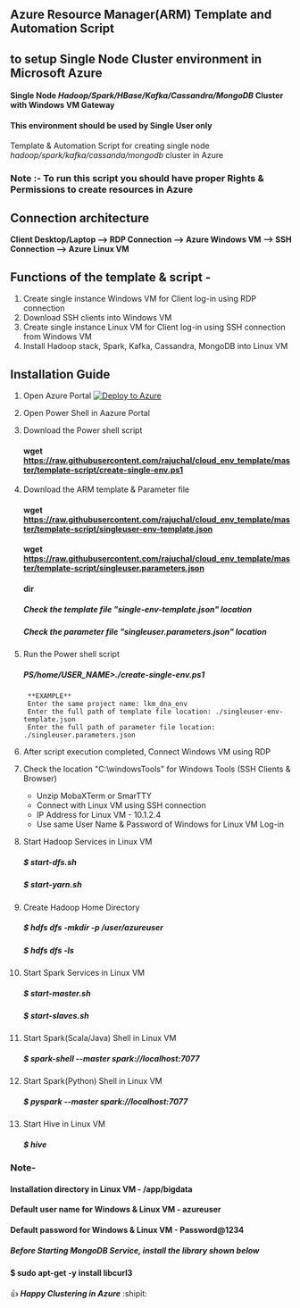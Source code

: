 ## Azure Resource Manager(ARM) Template and Automation Script
## to setup Single Node Cluster environment in Microsoft Azure
####  Single Node _Hadoop/Spark/HBase/Kafka/Cassandra/MongoDB_ Cluster with Windows VM Gateway
#### This environment should be used by Single User only 

Template & Automation Script for creating single node _hadoop/spark/kafka/cassanda/mongodb_ cluster in Azure

### Note :- To run this script you should have proper Rights & Permissions to create resources in Azure 

## Connection architecture

**Client Desktop/Laptop --> RDP Connection --> Azure Windows VM --> SSH Connection --> Azure Linux VM**

## Functions of the template & script -
1. Create single instance Windows VM for Client log-in using RDP connection
2. Download SSH clients into Windows VM
3. Create single instance Linux VM for Client log-in using SSH connection from Windows VM
4. Install Hadoop stack, Spark, Kafka, Cassandra, MongoDB into Linux VM

## Installation Guide

1. Open Azure Portal   [![Deploy to Azure](https://aka.ms/deploytoazurebutton)](https://portal.azure.com/)

2. Open Power Shell in Aazure Portal
3. Download the Power shell script 

    #### wget https://raw.githubusercontent.com/rajuchal/cloud_env_template/master/template-script/create-single-env.ps1

4. Download the ARM template & Parameter file

    #### wget  https://raw.githubusercontent.com/rajuchal/cloud_env_template/master/template-script/singleuser-env-template.json
    
    #### wget https://raw.githubusercontent.com/rajuchal/cloud_env_template/master/template-script/singleuser.parameters.json
    #### dir

    ##### Check the template file "single-env-template.json" location
    ##### Check the parameter file "singleuser.parameters.json" location

5. Run the Power shell script

    ##### PS/home/USER_NAME>./create-single-env.ps1
    
        **EXAMPLE**
        Enter the same project name: lkm_dna_env
        Enter the full path of template file location: ./singleuser-env-template.json
        Enter the full path of parameter file location: ./singleuser.parameters.json
        

6. After script execution completed, Connect Windows VM using RDP
7. Check the location "C:\windowsTools" for Windows Tools (SSH Clients & Browser)
   - Unzip MobaXTerm or SmarTTY
   - Connect with Linux VM using SSH connection
   - IP Address for Linux VM - 10.1.2.4
   - Use same User Name & Password of Windows for Linux VM Log-in 

8. Start Hadoop Services in Linux VM
    ##### $ start-dfs.sh
    ##### $ start-yarn.sh

9. Create Hadoop Home Directory
   ##### $ hdfs dfs -mkdir -p /user/azureuser
   ##### $ hdfs dfs -ls
   
10. Start Spark Services in Linux VM
    ##### $ start-master.sh
    ##### $ start-slaves.sh

11. Start Spark(Scala/Java) Shell  in Linux VM

    ##### $ spark-shell --master spark://localhost:7077

12. Start Spark(Python) Shell  in Linux VM

    ##### $ pyspark --master spark://localhost:7077

13. Start Hive  in Linux VM

    ##### $ hive

### Note-
#### Installation directory in Linux VM - /app/bigdata
#### Default user name for Windows & Linux VM - azureuser
#### Default password for Windows & Linux VM - Password@1234

##### _Before Starting MongoDB Service, install the library shown below_
#### $ sudo apt-get -y install libcurl3



:+1: **_Happy Clustering in Azure_** :shipit:


